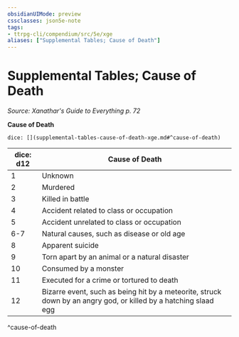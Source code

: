 ```yaml
---
obsidianUIMode: preview
cssclasses: json5e-note
tags:
- ttrpg-cli/compendium/src/5e/xge
aliases: ["Supplemental Tables; Cause of Death"]
---
```

# Supplemental Tables; Cause of Death
*Source: Xanathar's Guide to Everything p. 72* 

**Cause of Death**

`dice: [](supplemental-tables-cause-of-death-xge.md#^cause-of-death)`

| dice: d12 | Cause of Death |
|-----------|----------------|
| 1 | Unknown |
| 2 | Murdered |
| 3 | Killed in battle |
| 4 | Accident related to class or occupation |
| 5 | Accident unrelated to class or occupation |
| 6-7 | Natural causes, such as disease or old age |
| 8 | Apparent suicide |
| 9 | Torn apart by an animal or a natural disaster |
| 10 | Consumed by a monster |
| 11 | Executed for a crime or tortured to death |
| 12 | Bizarre event, such as being hit by a meteorite, struck down by an angry god, or killed by a hatching slaad egg |
^cause-of-death